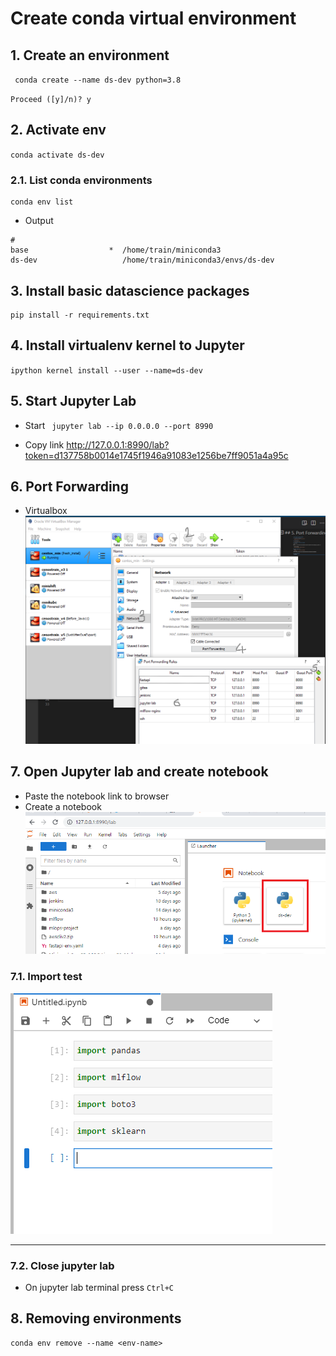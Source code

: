# Create conda virtual environment

## 1. Create an environment
`  conda create --name ds-dev python=3.8 ` 

` Proceed ([y]/n)? y ` 

## 2. Activate env
` conda activate ds-dev `  

### 2.1. List conda environments
```commandline
conda env list
```
- Output
```
#
base                  *  /home/train/miniconda3
ds-dev                   /home/train/miniconda3/envs/ds-dev
```
## 3. Install basic datascience packages
```commandline
pip install -r requirements.txt
```

## 4. Install virtualenv kernel to Jupyter
` ipython kernel install --user --name=ds-dev ` 

## 5. Start Jupyter Lab
- Start
`  jupyter lab --ip 0.0.0.0 --port 8990 ` 

- Copy link
http://127.0.0.1:8990/lab?token=d137758b0014e1745f1946a91083e1256be7ff9051a4a95c


## 6. Port Forwarding
- Virtualbox
![Port Forwarding](images/01_jupyterlab_virtualbox_port_forward.png 'Port Forwarding')

## 7. Open Jupyter lab and create notebook
- Paste the notebook link to browser
- Create a notebook  
![ Create a notebook](images/02_create_notebook.png ' Create a notebook')

### 7.1. Import test

![](images/03_jupyter_imports.png)

---

### 7.2. Close jupyter lab
- On jupyter lab terminal press `Ctrl+C`

## 8. Removing environments
```commandline
conda env remove --name <env-name>
```


